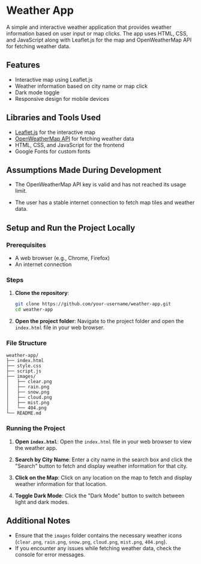 # Weather App

A simple and interactive weather application that provides weather information based on user input or map clicks. The app uses HTML, CSS, and JavaScript along with Leaflet.js for the map and OpenWeatherMap API for fetching weather data.

## Features

- Interactive map using Leaflet.js
- Weather information based on city name or map click
- Dark mode toggle
- Responsive design for mobile devices

## Libraries and Tools Used

- [Leaflet.js](https://leafletjs.com/) for the interactive map
- [OpenWeatherMap API](https://openweathermap.org/api) for fetching weather data
- HTML, CSS, and JavaScript for the frontend
- Google Fonts for custom fonts

## Assumptions Made During Development

- The OpenWeatherMap API key is valid and has not reached its usage limit.

- The user has a stable internet connection to fetch map tiles and weather data.

## Setup and Run the Project Locally

### Prerequisites

- A web browser (e.g., Chrome, Firefox)
- An internet connection

### Steps

1. **Clone the repository**:
   ```bash
   git clone https://github.com/your-username/weather-app.git
   cd weather-app
   ```

2. **Open the project folder**:
   Navigate to the project folder and open the `index.html` file in your web browser.

### File Structure

```
weather-app/
├── index.html
├── style.css
├── script.js
├── images/
│   ├── clear.png
│   ├── rain.png
│   ├── snow.png
│   ├── cloud.png
│   ├── mist.png
│   └── 404.png
└── README.md
```

### Running the Project

1. **Open `index.html`**:
   Open the `index.html` file in your web browser to view the weather app.

2. **Search by City Name**:
   Enter a city name in the search box and click the "Search" button to fetch and display weather information for that city.

3. **Click on the Map**:
   Click on any location on the map to fetch and display weather information for that location.

4. **Toggle Dark Mode**:
   Click the "Dark Mode" button to switch between light and dark modes.

## Additional Notes

- Ensure that the `images` folder contains the necessary weather icons (`clear.png`, `rain.png`, `snow.png`, `cloud.png`, `mist.png`, `404.png`).
- If you encounter any issues while fetching weather data, check the console for error messages.



